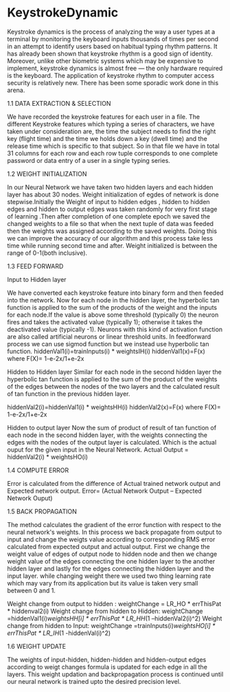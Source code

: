 # KeystrokeDynamic

Keystroke dynamics is the process of analyzing the way a user types at a terminal by monitoring the keyboard inputs thousands of times per second in an attempt to identify users based on habitual typing rhythm patterns. It has already been shown that keystroke rhythm is a good sign of identity. Moreover, unlike other biometric systems which may be expensive to implement, keystroke dynamics is almost free — the only hardware required is the keyboard. The application of keystroke rhythm to computer access security is relatively new. There has been some sporadic work done in this arena.

1.1 DATA  EXTRACTION  & SELECTION

We have recorded the keystroke features for each user in a file. The different Keystroke features which typing a series of characters, we have taken under consideration are, the time the subject needs to find the right key (flight time) and the time we holds down a key (dwell time) and the release time which is specific to that subject. So in that file we have in total 31 columns for each row and each row tuple corresponds to one complete password or data entry of a user in a single typing series.  


1.2 WEIGHT INITIALIZATION

In our Neural Network we have taken two hidden layers and each hidden layer has about 30 nodes. Weight initialization of egdes of network is done stepwise.Initially the Weight of input to hidden edges , hidden to hidden edges and hidden to output edges  was taken randomly for very first stage of learning .Then after completion of one complete epoch we saved the changed weights to a file so that when the next tuple of data was feeded then the weights was assigned according to the saved weights. Doing this we can improve the accuracy of our algorithm and this process take less time while running second time and after. Weight initialized is between the range of 0-1(both inclusive).

1.3 FEED FORWARD

Input to Hidden layer

We have converted each keystroke feature into binary form and then feeded into the network. Now for each node in the hidden layer, the hyperbolic tan function is applied to the sum of the products of the weight and the inputs for each node.If the value is above some threshold (typically 0) the neuron fires and takes the activated value (typically 1); otherwise it takes the deactivated value (typically -1). Neurons with this kind of activation function are also called artificial neurons or linear threshold units. In feedforward process we can use sigmod function but we instead use  hyperbolic tan function. 
hiddenVal1(i)=trainInputs(i) * weightsIH(i)
hiddenVal1(x)=F(x)
where F(X)= 1-e-2x/1+e-2x

Hidden to Hidden layer
Similar for each node in the second hidden layer the hyperbolic tan function is applied to the sum of the product of the weights of the edges between the nodes of the two layers and the calculated result of tan function in the previous hidden layer.

hiddenVal2(i)=hiddenVal1(i) * weightsHH(i)
hiddenVal2(x)=F(x)
where F(X)= 1-e-2x/1+e-2x

Hidden to output layer
Now the sum of product of result of tan function of each node in the second hidden layer, with the weights connecting the edges with the nodes of the output layer is calculated. Which is the actual ouput for the given input in the Neural Network.
Actual Output = hiddenVal2(i) * weightsHO(i)

1.4 COMPUTE ERROR

Error is calculated from the difference of Actual trained network output  and Expected network output.
Error= (Actual Network Output – Expected Network Ouput)

1.5 BACK PROPAGATION 

The method calculates the gradient of the error function with respect to the neural network's weights. In this process we back propagate from output to input and change the weigts value according to corresponding RMS error calculated from expected output and actual output. First we change the weight value of edges of  output node to hidden node and then we change weight value of the edges connecting the one hidden layer to the another hidden layer and lastly for the edges connecting the hidden layer and the input layer. while changing weight there we used two thing learning rate which may vary from its application but its value is taken very small between 0 and 1. 

Weight change from output to hidden :
weightChange = LR_HO * errThisPat * hiddenval2(i)
Weight change from hidden to Hidden:
weightChange =hiddenVal1(i)*weightsHH[i] * errThisPat * LR_HH*(1 –hiddenVal2(i)^2)
Weight change from hidden to Input:
weightChange =trainInputs(i)*weightsHO[i] * errThisPat * LR_IH*(1 -hiddenVal(i)^2)

1.6 WEIGHT UPDATE

The weights of input-hidden, hidden-hidden and  hidden-output edges according to weigt changes formula is updated for each edge in all the layers. This weight updation and backpropagation process is continued until our neural network is trained upto the desired precision level.
